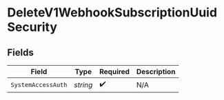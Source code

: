 # DeleteV1WebhookSubscriptionUuidSecurity


## Fields

| Field              | Type               | Required           | Description        |
| ------------------ | ------------------ | ------------------ | ------------------ |
| `SystemAccessAuth` | *string*           | :heavy_check_mark: | N/A                |